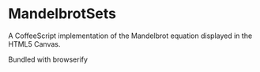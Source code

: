 # MandelbrotSets

A CoffeeScript implementation of the Mandelbrot equation displayed in the HTML5 Canvas.

Bundled with browserify
